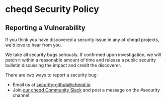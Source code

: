 # cheqd Security Policy

## Reporting a Vulnerability

If you think you have discovered a security issue in any of cheqd projects, we'd love to hear from you.

We take all security bugs seriously. If confirmed upon investigation, we will patch it within a reasonable amount of time and release a public security bulletin discussing the impact and credit the discoverer.

There are two ways to report a security bug:
- Email us at security-github@cheqd.io
- Join [our cheqd Community Slack](http://cheqd.link/join-cheqd-slack) and post a message on the #security channel

